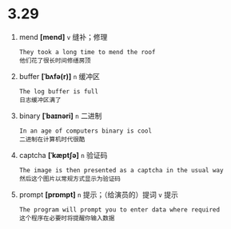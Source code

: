 # 3.29

1. mend **[mend]** `v` 缝补；修理

   ```
   They took a long time to mend the roof
   他们花了很长时间修缮房顶
   ```

2. buffer **[ˈbʌfə(r)]** `n` 缓冲区

   ```
   The log buffer is full
   日志缓冲区满了
   ```

3. binary **[ˈbaɪnəri]** `n` 二进制

   ```
   In an age of computers binary is cool
   二进制在计算机时代很酷
   ```

4. captcha **[ˈkæptʃə]** `n` 验证码

   ```
   The image is then presented as a captcha in the usual way
   然后这个图片以常规方式显示为验证码
   ```

5. prompt **[prɒmpt]** `n` 提示；（给演员的）提词 `v` 提示

   ```
   The program will prompt you to enter data where required
   这个程序在必要时将提醒你输入数据
   ```
